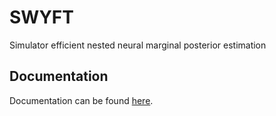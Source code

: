 # SWYFT

Simulator efficient nested neural marginal posterior estimation

## Documentation

Documentation can be found [here](https://swyft.readthedocs.io/en/latest/).
